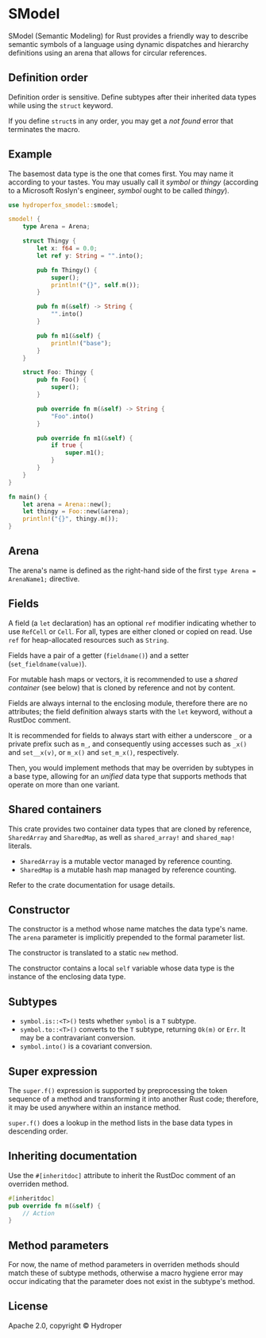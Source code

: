# SModel

SModel (Semantic Modeling) for Rust provides a friendly way to describe semantic symbols of a language using dynamic dispatches and hierarchy definitions using an arena that allows for circular references.

## Definition order

Definition order is sensitive. Define subtypes after their inherited data types while using the `struct` keyword.

If you define `struct`s in any order, you may get a *not found* error that terminates the macro.

## Example

The basemost data type is the one that comes first. You may name it according to your tastes. You may usually call it *symbol* or *thingy* (according to a Microsoft Roslyn's engineer, *symbol* ought to be called *thingy*).

```rust
use hydroperfox_smodel::smodel;

smodel! {
    type Arena = Arena;

    struct Thingy {
        let x: f64 = 0.0;
        let ref y: String = "".into();

        pub fn Thingy() {
            super();
            println!("{}", self.m());
        }

        pub fn m(&self) -> String {
            "".into()
        }

        pub fn m1(&self) {
            println!("base");
        }
    }

    struct Foo: Thingy {
        pub fn Foo() {
            super();
        }

        pub override fn m(&self) -> String {
            "Foo".into()
        }

        pub override fn m1(&self) {
            if true {
                super.m1();
            }
        }
    }
}

fn main() {
    let arena = Arena::new();
    let thingy = Foo::new(&arena);
    println!("{}", thingy.m());
}
```

## Arena

The arena's name is defined as the right-hand side of the first `type Arena = ArenaName1;` directive.

## Fields

A field (a `let` declaration) has an optional `ref` modifier indicating whether to use `RefCell` or `Cell`. For all, types are either cloned or copied on read. Use `ref` for heap-allocated resources such as `String`.

Fields have a pair of a getter (`fieldname()`) and a setter (`set_fieldname(value)`).

For mutable hash maps or vectors, it is recommended to use a *shared container* (see below) that is cloned by reference and not by content.

Fields are always internal to the enclosing module, therefore there are no attributes; the field definition always starts with the `let` keyword, without a RustDoc comment.

It is recommended for fields to always start with either a underscore `_` or a private prefix such as `m_`, and consequently using accesses such as `_x()` and `set__x(v)`, or `m_x()` and `set_m_x()`, respectively.

Then, you would implement methods that may be overriden by subtypes in a base type, allowing for an *unified* data type that supports methods that operate on more than one variant.

## Shared containers

This crate provides two container data types that are cloned by reference, `SharedArray` and `SharedMap`, as well as `shared_array!` and `shared_map!` literals.

* `SharedArray` is a mutable vector managed by reference counting.
* `SharedMap` is a mutable hash map managed by reference counting.

Refer to the crate documentation for usage details.

## Constructor

The constructor is a method whose name matches the data type's name. The `arena` parameter is implicitly prepended to the formal parameter list.

The constructor is translated to a static `new` method.

The constructor contains a local `self` variable whose data type is the instance of the enclosing data type.

## Subtypes

* `symbol.is::<T>()` tests whether `symbol` is a `T` subtype.
* `symbol.to::<T>()` converts to the `T` subtype, returning `Ok(m)` or `Err`. It may be a contravariant conversion.
* `symbol.into()` is a covariant conversion.

## Super expression

The `super.f()` expression is supported by preprocessing the token sequence of a method and transforming it into another Rust code; therefore, it may be used anywhere within an instance method.

`super.f()` does a lookup in the method lists in the base data types in descending order.

## Inheriting documentation

Use the `#[inheritdoc]` attribute to inherit the RustDoc comment of an overriden method.

```rust
#[inheritdoc]
pub override fn m(&self) {
    // Action
}
```

## Method parameters

For now, the name of method parameters in overriden methods should match these of subtype methods, otherwise a macro hygiene error may occur indicating that the parameter does not exist in the subtype's method.

## License

Apache 2.0, copyright © Hydroper
